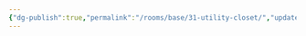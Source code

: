 ```yaml
---
{"dg-publish":true,"permalink":"/rooms/base/31-utility-closet/","updated":"2025-04-12T16:07:03.663+01:00"}
---
```


